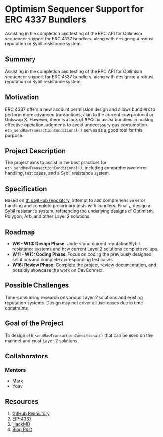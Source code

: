 # Optimism Sequencer Support for ERC 4337 Bundlers
Assisting in the completion and testing of the RPC API for Optimism sequencer support for ERC 4337 bundlers, along with designing a robust reputation or Sybil resistance system.

## Summary
Assisting in the completion and testing of the RPC API for Optimism sequencer support for ERC 4337 bundlers, along with designing a robust reputation or Sybil resistance system.

## Motivation
ERC 4337 offers a new account permission design and allows bundlers to perform more advanced transactions, akin to the current cow protocol or Uniswap X. However, there is a lack of RPCs to assist bundlers in making effective operation judgments to avoid unnecessary gas consumption. `eth_sendRawTransactionConditional()` serves as a good tool for this purpose.

## Project Description
The project aims to assist in the best practices for `eth_sendRawTransactionConditional()`, including comprehensive error handling, test cases, and a Sybil resistance system.

## Specification
Based on [this GitHub repository](https://github.com/tynes/go-ethereum/tree/eip4337), attempt to add comprehensive error handling and complete preliminary tests with bundlers. Finally, design a Sybil resistance system, referencing the underlying designs of Optimism, Polygon, Arb, and other Layer 2 solutions.

## Roadmap
- **W6 - W10: Design Phase**: Understand current reputation/Sybil resistance systems and how current Layer 2 solutions complete rollups.
- **W11 - W15: Coding Phase**: Focus on coding the previously designed solutions and complete corresponding test cases.
- **W16: Review Phase**: Complete the project, review documentation, and possibly showcase the work on DevConnect.

## Possible Challenges
Time-consuming research on various Layer 2 solutions and existing reputation systems. Design may not cover all use-cases due to time constraints.

## Goal of the Project
To design `eth_sendRawTransactionConditional()` that can be used on the mainnet and most Layer 2 solutions.

## Collaborators
### Mentors
- Mark
- Yoav

## Resources
1. [GitHub Repository](https://github.com/ethereum/go-ethereum/compare/master...tynes:go-ethereum:eip4337)
2. [EIP-4337](https://eips.ethereum.org/EIPS/eip-4337?ref=blog.oplabs.co)
3. [HackMD](https://hackmd.io/Jx1B9GLiQ-eltQe7L0FwzQ)
4. [Blog Post](https://blog.oplabs.co/erc-4337-and-account-abstraction/)
